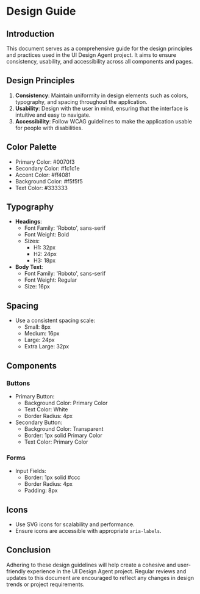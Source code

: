 # Design Guide

## Introduction
This document serves as a comprehensive guide for the design principles and practices used in the UI Design Agent project. It aims to ensure consistency, usability, and accessibility across all components and pages.

## Design Principles
1. **Consistency**: Maintain uniformity in design elements such as colors, typography, and spacing throughout the application.
2. **Usability**: Design with the user in mind, ensuring that the interface is intuitive and easy to navigate.
3. **Accessibility**: Follow WCAG guidelines to make the application usable for people with disabilities.

## Color Palette
- Primary Color: #0070f3
- Secondary Color: #1c1c1e
- Accent Color: #ff4081
- Background Color: #f5f5f5
- Text Color: #333333

## Typography
- **Headings**: 
  - Font Family: 'Roboto', sans-serif
  - Font Weight: Bold
  - Sizes: 
    - H1: 32px
    - H2: 24px
    - H3: 18px
- **Body Text**: 
  - Font Family: 'Roboto', sans-serif
  - Font Weight: Regular
  - Size: 16px

## Spacing
- Use a consistent spacing scale:
  - Small: 8px
  - Medium: 16px
  - Large: 24px
  - Extra Large: 32px

## Components
### Buttons
- Primary Button: 
  - Background Color: Primary Color
  - Text Color: White
  - Border Radius: 4px
- Secondary Button: 
  - Background Color: Transparent
  - Border: 1px solid Primary Color
  - Text Color: Primary Color

### Forms
- Input Fields:
  - Border: 1px solid #ccc
  - Border Radius: 4px
  - Padding: 8px

## Icons
- Use SVG icons for scalability and performance.
- Ensure icons are accessible with appropriate `aria-labels`.

## Conclusion
Adhering to these design guidelines will help create a cohesive and user-friendly experience in the UI Design Agent project. Regular reviews and updates to this document are encouraged to reflect any changes in design trends or project requirements.